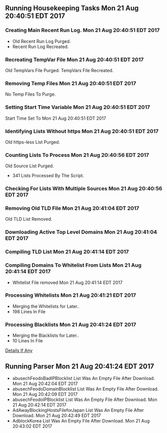 ## Running Housekeeping Tasks Mon 21 Aug 20:40:51 EDT 2017
### Creating Main Recent Run Log. Mon 21 Aug 20:40:51 EDT 2017
* Old Recent Run Log Purged.
* Recent Run Log Recreated.

### Recreating TempVar File Mon 21 Aug 20:40:51 EDT 2017
Old TempVars File Purged.
TempVars File Recreated.

### Removing Temp Files Mon 21 Aug 20:40:51 EDT 2017
No Temp Files To Purge.

### Setting Start Time Variable Mon 21 Aug 20:40:51 EDT 2017
Start Time Set To Mon 21 Aug 20:40:51 EDT 2017

### Identifying Lists Without https Mon 21 Aug 20:40:51 EDT 2017
Old https-less List Purged.

### Counting Lists To Process Mon 21 Aug 20:40:56 EDT 2017
Old Source List Purged.
* 341 Lists Processed By The Script.

### Checking For Lists With Multiple Sources Mon 21 Aug 20:40:56 EDT 2017

### Removing Old TLD File Mon 21 Aug 20:41:04 EDT 2017
Old TLD List Removed.

### Downloading Active Top Level Domains Mon 21 Aug 20:41:04 EDT 2017

### Compiling TLD List Mon 21 Aug 20:41:14 EDT 2017

### Compiling Domains To Whitelist From Lists Mon 21 Aug 20:41:14 EDT 2017
* Whitelist File removed Mon 21 Aug 20:41:14 EDT 2017

### Processing Whitelists Mon 21 Aug 20:41:21 EDT 2017
* Merging the Whitelists for Later..
* 198 Lines In File


### Processing Blacklists Mon 21 Aug 20:41:24 EDT 2017
* Merging the Blacklists for Later..
* 10 Lines In File


[Details If Any](https://raw.githubusercontent.com/deathbybandaid/piholeparser/master/RecentRunLogs/-Running-Housekeeping-Tasks.txt)

## Running Parser Mon 21 Aug 20:41:24 EDT 2017
* abusechFeodoBadIPBlocklist List Was An Empty File After Download. Mon 21 Aug 20:42:04 EDT 2017
* abusechFeodoDomainBlocklist List Was An Empty File After Download. Mon 21 Aug 20:42:09 EDT 2017
* abusechFeodoIPBlocklist List Was An Empty File After Download. Mon 21 Aug 20:42:14 EDT 2017
* AdAwayBlockingHostsFileforJapan List Was An Empty File After Download. Mon 21 Aug 20:42:49 EDT 2017
* AdblockKorea List Was An Empty File After Download. Mon 21 Aug 20:43:02 EDT 2017
